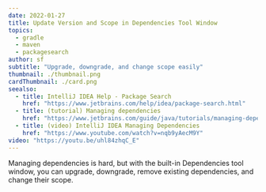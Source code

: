```yaml
---
date: 2022-01-27
title: Update Version and Scope in Dependencies Tool Window
topics:
  - gradle
  - maven
  - packagesearch
author: sf
subtitle: "Upgrade, downgrade, and change scope easily"
thumbnail: ./thumbnail.png
cardThumbnail: ./card.png
seealso:
  - title: IntelliJ IDEA Help - Package Search
    href: "https://www.jetbrains.com/help/idea/package-search.html"
  - title: (tutorial) Managing dependencies
    href: "https://www.jetbrains.com/guide/java/tutorials/managing-dependencies/"
  - title: (video) IntelliJ IDEA Managing Dependencies
    href: "https://www.youtube.com/watch?v=nqb9yAecM9Y"
video: "https://youtu.be/uhl84zhqC_E"
---
```


Managing dependencies is hard, but with the built-in Dependencies tool window, you can upgrade, downgrade, remove existing dependencies, and change their scope.
